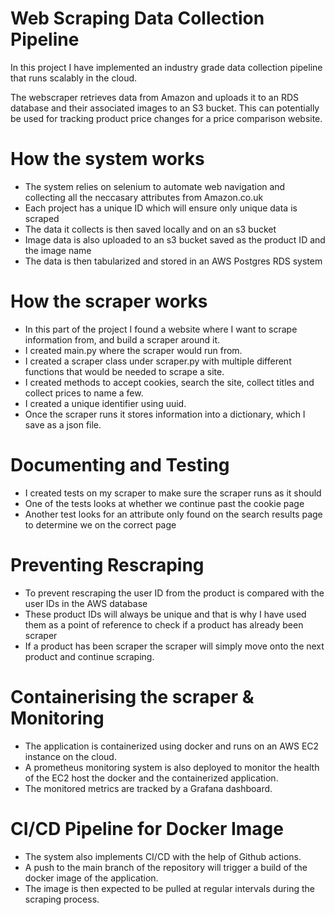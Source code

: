 # Web Scraping Data Collection Pipeline
In this project I have implemented an industry grade data collection pipeline that runs scalably in the cloud.

The webscraper retrieves data from Amazon and uploads it to an RDS database and their associated images to an S3 bucket. This can potentially be used for tracking product price changes for a price comparison website.

# How the system works
- The system relies on selenium to automate web navigation and collecting all the neccasary attributes from Amazon.co.uk
- Each project has a unique ID which will ensure only unique data is scraped
- The data it collects is then saved locally and on an s3 bucket
- Image data is also uploaded to an s3 bucket saved as the product ID and the image name
- The data is then tabularized and stored in an AWS Postgres RDS system

# How the scraper works
- In this part of the project I found a website where I want to scrape information from, and build a scraper around it.
- I created main.py where the scraper would run from.
- I created a scraper class under scraper.py with multiple different functions that would be needed to scrape a site.
- I created methods to accept cookies, search the site, collect titles and collect prices to name a few.
- I created a unique identifier using uuid.
- Once the scraper runs it stores information into a dictionary, which I save as a json file.

# Documenting and Testing
- I created tests on my scraper to make sure the scraper runs as it should
- One of the tests looks at whether we continue past the cookie page
- Another test looks for an attribute only found on the search results page to determine we on the correct page

# Preventing Rescraping
- To prevent rescraping the user ID from the product is compared with the user IDs in the AWS database
- These product IDs will always be unique and that is why I have used them as a point of reference to check if a product has already been scraper
- If a product has been scraper the scraper will simply move onto the next product and continue scraping.

# Containerising the scraper & Monitoring
- The application is containerized using docker and runs on an AWS EC2 instance on the cloud. 
- A prometheus monitoring system is also deployed to monitor the health of the EC2 host the docker and the containerized application.
- The monitored metrics are tracked by a Grafana dashboard.

# CI/CD Pipeline for Docker Image
- The system also implements CI/CD with the help of Github actions.
- A push to the main branch of the repository will trigger a build of the docker image of the application.
- The image is then expected to be pulled at regular intervals during the scraping process.



